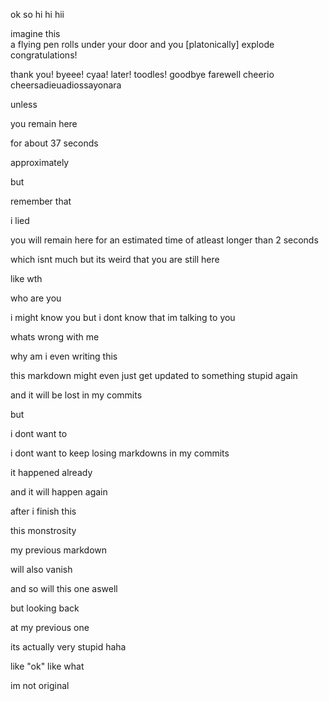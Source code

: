 ok so hi hi hii

imagine this <br>
a flying pen rolls under your door and you [platonically] explode  <br>
congratulations!

thank you! byeee! cyaa! later! toodles! goodbye farewell cheerio cheersadieuadiossayonara

unless

you remain here

for about 37 seconds

approximately

but

remember that

i lied

you will remain here for an estimated time of atleast longer than 2 seconds

which isnt much but its weird that you are still here

like wth

who are you

i might know you but i dont know that im talking to you

whats wrong with me

why am i even writing this

this markdown might even just get updated to something stupid again

and it will be lost in my commits

but

i dont want to

i dont want to keep losing markdowns in my commits

it happened already

and it will happen again

after i finish this

this monstrosity

my previous markdown

will also vanish

and so will this one aswell

but looking back

at my previous one

its actually very stupid haha

like "ok" like what 

im not original
